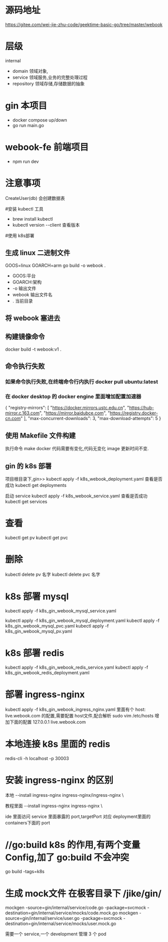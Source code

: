 # 源码地址 
https://gitee.com/wei-jie-zhu-code/geektime-basic-go/tree/master/webook


# 层级
internal
- domain 领域对象,
- service 领域服务,业务的完整处理过程
- repository 领域存储,存储数据的抽象


# gin 本项目
- docker compose up/down
- go run main.go

# webook-fe 前端项目
- npm run dev

# 注意事项
CreateUser(db) 会创建数据表

#安装 kubectl 工具
- brew install kubectl
- kubectl version --client 查看版本

#使用 k8s部署

## 生成 linux 二进制文件
GOOS=linux GOARCH=arm go build -o webook .
- GOOS:平台
- GOARCH:架构
- -o 输出文件 
- webook 输出文件名
- . 当前目录
## 将 webook 塞进去

## 构建镜像命令
docker build -t webook:v1 .
## 命令执行失败
### 如果命令执行失败,在终端命令行内执行 docker pull ubuntu:latest
### 在 docker desktop 的 docker engine 里面增加配置加速器
{
"registry-mirrors": [
"https://docker.mirrors.ustc.edu.cn",
"https://hub-mirror.c.163.com",
"https://mirror.baidubce.com",
"https://registry.docker-cn.com"
],
"max-concurrent-downloads": 3,
"max-download-attempts": 5
}

## 使用 Makefile 文件构建
执行命令 make docker
代码需要有变化,代码无变化 image 更新时间不变.

## gin 的 k8s 部署
项目根目录下,gin>>
kubectl apply -f k8s_webook_deployment.yaml
查看是否成功
kubectl get deployments

启动 service
kubectl apply -f k8s_webook_service.yaml
查看是否成功
kubectl get services

# 查看
kubectl get pv
kubectl get pvc

# 删除
kubectl delete pv 名字
kubectl delete pvc 名字

# k8s 部署 mysql
kubectl apply -f  k8s_gin_webook_mysql_service.yaml

kubectl apply -f  k8s_gin_webook_mysql_deployment.yaml
kubectl apply -f  k8s_gin_webook_mysql_pvc.yaml
kubectl apply -f  k8s_gin_webook_mysql_pv.yaml

# k8s 部署 redis
kubectl apply -f k8s_gin_webook_redis_service.yaml
kubectl apply -f k8s_gin_webook_redis_deployment.yaml

# 部署 ingress-nginx
kubectl apply -f k8s_gin_webook_ingress_nginx.yaml
里面有个 host: live.webook.com 的配置,需要配置 host文件,配合解析
sudo vim /etc/hosts
增加下面的配置
127.0.0.1 live.webook.com



# 本地连接 k8s 里面的 redis
redis-cli -h localhost -p 30003


# 安装 ingress-nginx 的区别
本地
--install ingress-nginx ingress-nginx/ingress-nginx \

教程里面
--install ingress-nginx ingress-nginx \


ide 里面访问 service 里面暴露的 port,targetPort 对应 deployment里面的containers下面的 port

# //go:build k8s 的作用,有两个变量 Config,加了 go:build 不会冲突
go build -tags=k8s

# 生成 mock文件 在极客目录下  /jike/gin/
mockgen -source=gin/internal/service/code.go -package=svcmock -destination=gin/internal/service/mocks/code.mock.go
mockgen -source=gin/internal/service/user.go -package=svcmock -destination=gin/internal/service/mocks/user.mock.go






需要一个 service,一个 development 管理 3 个 pod


